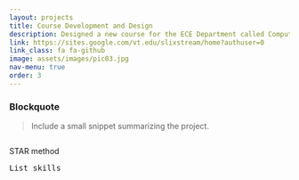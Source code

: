 ```yaml
---
layout: projects
title: Course Development and Design
description: Designed a new course for the ECE Department called Computational Engineering
link: https://sites.google.com/vt.edu/slixstream/home?authuser=0
link_class: fa fa-github
image: assets/images/pic03.jpg 
nav-menu: true
order: 3
---
```


<!-- Main -->
<div id="main" class="alt">
<div class="inner">
<h3>Blockquote</h3>
<blockquote>Include a small snippet summarizing the project.</blockquote>
</div>

<section id="two" class="spotlights">
	<div class="inner"><span class="image fit"><img src="assets/images/pic08.jpg" alt="" data-position="center center" /> </span></div> <!--Add appropriate image/gif (CV)-->
	<div class="content">
			<div class="inner">
				<div class="box">
				<p>STAR method</p>
				</div>
				<samp>List skills</samp>	
			</div>
	</div>
</section> 
</div>
